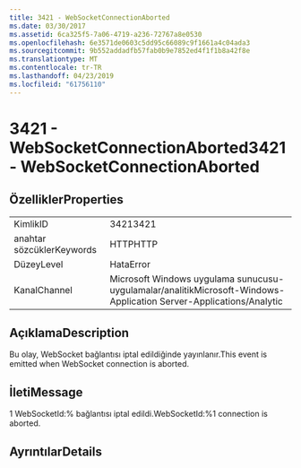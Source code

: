```yaml
---
title: 3421 - WebSocketConnectionAborted
ms.date: 03/30/2017
ms.assetid: 6ca325f5-7a06-4719-a236-72767a8e0530
ms.openlocfilehash: 6e3571de0603c5dd95c66089c9f1661a4c04ada3
ms.sourcegitcommit: 9b552addadfb57fab0b9e7852ed4f1f1b8a42f8e
ms.translationtype: MT
ms.contentlocale: tr-TR
ms.lasthandoff: 04/23/2019
ms.locfileid: "61756110"
---
```

# <a name="3421---websocketconnectionaborted"></a><span data-ttu-id="070f0-102">3421 - WebSocketConnectionAborted</span><span class="sxs-lookup"><span data-stu-id="070f0-102">3421 - WebSocketConnectionAborted</span></span>
## <a name="properties"></a><span data-ttu-id="070f0-103">Özellikler</span><span class="sxs-lookup"><span data-stu-id="070f0-103">Properties</span></span>  
  
|||  
|-|-|  
|<span data-ttu-id="070f0-104">Kimlik</span><span class="sxs-lookup"><span data-stu-id="070f0-104">ID</span></span>|<span data-ttu-id="070f0-105">3421</span><span class="sxs-lookup"><span data-stu-id="070f0-105">3421</span></span>|  
|<span data-ttu-id="070f0-106">anahtar sözcükler</span><span class="sxs-lookup"><span data-stu-id="070f0-106">Keywords</span></span>|<span data-ttu-id="070f0-107">HTTP</span><span class="sxs-lookup"><span data-stu-id="070f0-107">HTTP</span></span>|  
|<span data-ttu-id="070f0-108">Düzey</span><span class="sxs-lookup"><span data-stu-id="070f0-108">Level</span></span>|<span data-ttu-id="070f0-109">Hata</span><span class="sxs-lookup"><span data-stu-id="070f0-109">Error</span></span>|  
|<span data-ttu-id="070f0-110">Kanal</span><span class="sxs-lookup"><span data-stu-id="070f0-110">Channel</span></span>|<span data-ttu-id="070f0-111">Microsoft Windows uygulama sunucusu-uygulamalar/analitik</span><span class="sxs-lookup"><span data-stu-id="070f0-111">Microsoft-Windows-Application Server-Applications/Analytic</span></span>|  
  
## <a name="description"></a><span data-ttu-id="070f0-112">Açıklama</span><span class="sxs-lookup"><span data-stu-id="070f0-112">Description</span></span>  
 <span data-ttu-id="070f0-113">Bu olay, WebSocket bağlantısı iptal edildiğinde yayınlanır.</span><span class="sxs-lookup"><span data-stu-id="070f0-113">This event is emitted when WebSocket connection is aborted.</span></span>  
  
## <a name="message"></a><span data-ttu-id="070f0-114">İleti</span><span class="sxs-lookup"><span data-stu-id="070f0-114">Message</span></span>  
 <span data-ttu-id="070f0-115">1 WebSocketId:% bağlantısı iptal edildi.</span><span class="sxs-lookup"><span data-stu-id="070f0-115">WebSocketId:%1 connection is aborted.</span></span>  
  
## <a name="details"></a><span data-ttu-id="070f0-116">Ayrıntılar</span><span class="sxs-lookup"><span data-stu-id="070f0-116">Details</span></span>
